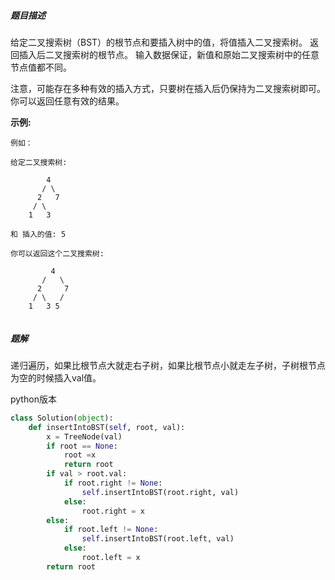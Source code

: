 ##### 题目描述

给定二叉搜索树（BST）的根节点和要插入树中的值，将值插入二叉搜索树。 返回插入后二叉搜索树的根节点。 输入数据保证，新值和原始二叉搜索树中的任意节点值都不同。

注意，可能存在多种有效的插入方式，只要树在插入后仍保持为二叉搜索树即可。 你可以返回任意有效的结果。

**示例:**

```
例如：

给定二叉搜索树:

        4
       / \
      2   7
     / \
    1   3

和 插入的值: 5

你可以返回这个二叉搜索树:

         4
       /   \
      2     7
     / \   /
    1   3 5


```


##### 题解
递归遍历，如果比根节点大就走右子树，如果比根节点小就走左子树，子树根节点为空的时候插入val值。


python版本

```python
class Solution(object):
    def insertIntoBST(self, root, val):
        x = TreeNode(val)
        if root == None:
            root =x
            return root
        if val > root.val:
            if root.right != None:
                self.insertIntoBST(root.right, val)
            else:
                root.right = x
        else:
            if root.left != None:
                self.insertIntoBST(root.left, val)
            else:
                root.left = x
        return root
```



